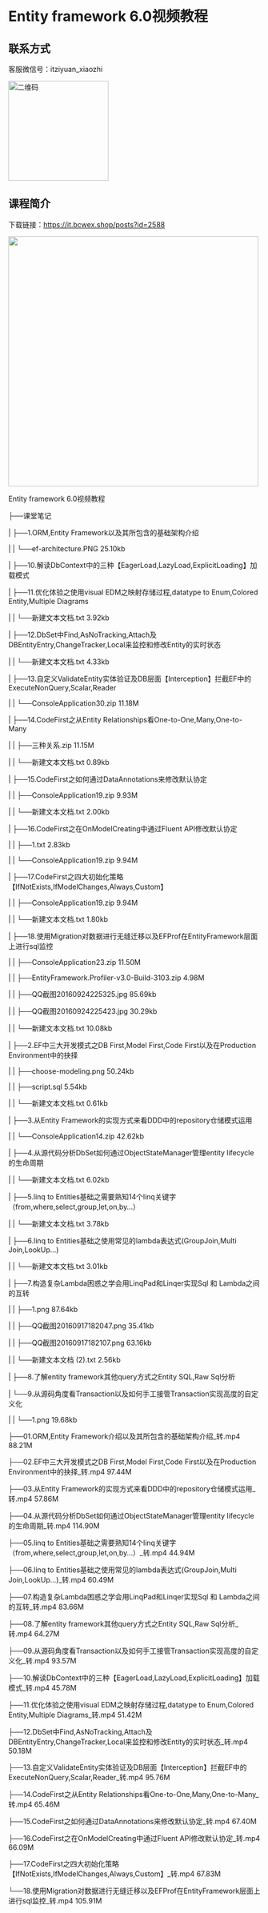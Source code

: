 # Entity framework 6.0视频教程

## 联系方式

客服微信号：itziyuan_xiaozhi

<img src="https://ziyuanyun.oss-cn-guangzhou.aliyuncs.com/common/20240614073449/666b82192834a.jpg" width="200" height="200" alt="二维码">

## 课程简介

下载链接：https://it.bcwex.shop/posts?id=2588

<img src="https://ziyuanyun.oss-cn-guangzhou.aliyuncs.com/yun/20240515184124/664491545c513.jpg" width="500" alt="">

  Entity framework 6.0视频教程



 ├──课堂笔记

 | ├──1.ORM,Entity Framework以及其所包含的基础架构介绍

 | | └──ef-architecture.PNG 25.10kb

 | ├──10.解读DbContext中的三种【EagerLoad,LazyLoad,ExplicitLoading】加载模式

 | ├──11.优化体验之使用visual EDM之映射存储过程,datatype to Enum,Colored Entity,Multiple Diagrams

 | | └──新建文本文档.txt 3.92kb

 | ├──12.DbSet中Find,AsNoTracking,Attach及DBEntityEntry,ChangeTracker,Local来监控和修改Entity的实时状态

 | | └──新建文本文档.txt 4.33kb

 | ├──13.自定义ValidateEntity实体验证及DB层面【Interception】拦截EF中的ExecuteNonQuery,Scalar,Reader

 | | └──ConsoleApplication30.zip 11.18M

 | ├──14.CodeFirst之从Entity Relationships看One-to-One,Many,One-to-Many

 | | ├──三种关系.zip 11.15M

 | | └──新建文本文档.txt 0.89kb

 | ├──15.CodeFirst之如何通过DataAnnotations来修改默认协定

 | | ├──ConsoleApplication19.zip 9.93M

 | | └──新建文本文档.txt 2.00kb

 | ├──16.CodeFirst之在OnModelCreating中通过Fluent API修改默认协定

 | | ├──1.txt 2.83kb

 | | └──ConsoleApplication19.zip 9.94M

 | ├──17.CodeFirst之四大初始化策略【IfNotExists,IfModelChanges,Always,Custom】

 | | ├──ConsoleApplication19.zip 9.94M

 | | └──新建文本文档.txt 1.80kb

 | ├──18.使用Migration对数据进行无缝迁移以及EFProf在EntityFramework层面上进行sql监控

 | | ├──ConsoleApplication23.zip 11.50M

 | | ├──EntityFramework.Profiler-v3.0-Build-3103.zip 4.98M

 | | ├──QQ截图20160924225325.jpg 85.69kb

 | | ├──QQ截图20160924225423.jpg 30.29kb

 | | └──新建文本文档.txt 10.08kb

 | ├──2.EF中三大开发模式之DB First,Model First,Code First以及在Production Environment中的抉择

 | | ├──choose-modeling.png 50.24kb

 | | ├──script.sql 5.54kb

 | | └──新建文本文档.txt 0.61kb

 | ├──3.从Entity Framework的实现方式来看DDD中的repository仓储模式运用

 | | └──ConsoleApplication14.zip 42.62kb

 | ├──4.从源代码分析DbSet如何通过ObjectStateManager管理entity lifecycle的生命周期

 | | └──新建文本文档.txt 6.02kb

 | ├──5.linq to Entities基础之需要熟知14个linq关键字（from,where,select,group,let,on,by…）

 | | └──新建文本文档.txt 3.78kb

 | ├──6.linq to Entities基础之使用常见的lambda表达式(GroupJoin,Multi Join,LookUp…)

 | | └──新建文本文档.txt 3.01kb

 | ├──7.构造复杂Lambda困惑之学会用LinqPad和Linqer实现Sql 和 Lambda之间的互转

 | | ├──1.png 87.64kb

 | | ├──QQ截图20160917182047.png 35.41kb

 | | ├──QQ截图20160917182107.png 63.16kb

 | | └──新建文本文档 (2).txt 2.56kb

 | ├──8.了解entity framework其他query方式之Entity SQL,Raw Sql分析

 | └──9.从源码角度看Transaction以及如何手工接管Transaction实现高度的自定义化

 | | └──1.png 19.68kb

 ├──01.ORM,Entity Framework介绍以及其所包含的基础架构介绍_转.mp4 88.21M

 ├──02.EF中三大开发模式之DB First,Model First,Code First以及在Production Environment中的抉择_转.mp4 97.44M

 ├──03.从Entity Framework的实现方式来看DDD中的repository仓储模式运用_转.mp4 57.86M

 ├──04.从源代码分析DbSet如何通过ObjectStateManager管理entity lifecycle的生命周期_转.mp4 114.90M

 ├──05.linq to Entities基础之需要熟知14个linq关键字（from,where,select,group,let,on,by…）_转.mp4 44.94M

 ├──06.linq to Entities基础之使用常见的lambda表达式(GroupJoin,Multi Join,LookUp…)_转.mp4 60.49M

 ├──07.构造复杂Lambda困惑之学会用LinqPad和Linqer实现Sql 和 Lambda之间的互转_转.mp4 83.66M

 ├──08.了解entity framework其他query方式之Entity SQL,Raw Sql分析_转.mp4 64.27M

 ├──09.从源码角度看Transaction以及如何手工接管Transaction实现高度的自定义化_转.mp4 93.57M

 ├──10.解读DbContext中的三种【EagerLoad,LazyLoad,ExplicitLoading】加载模式_转.mp4 45.78M

 ├──11.优化体验之使用visual EDM之映射存储过程,datatype to Enum,Colored Entity,Multiple Diagrams_转.mp4 51.42M

 ├──12.DbSet中Find,AsNoTracking,Attach及DBEntityEntry,ChangeTracker,Local来监控和修改Entity的实时状态_转.mp4 50.18M

 ├──13.自定义ValidateEntity实体验证及DB层面【Interception】拦截EF中的ExecuteNonQuery,Scalar,Reader_转.mp4 95.76M

 ├──14.CodeFirst之从Entity Relationships看One-to-One,Many,One-to-Many_转.mp4 65.46M

 ├──15.CodeFirst之如何通过DataAnnotations来修改默认协定_转.mp4 67.40M

 ├──16.CodeFirst之在OnModelCreating中通过Fluent API修改默认协定_转.mp4 66.09M

 ├──17.CodeFirst之四大初始化策略【IfNotExists,IfModelChanges,Always,Custom】_转.mp4 67.83M

 └──18.使用Migration对数据进行无缝迁移以及EFProf在EntityFramework层面上进行sql监控_转.mp4 105.91M

  